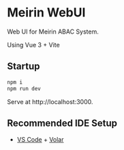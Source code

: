# Meirin WebUI

Web UI for Meirin ABAC System.

Using Vue 3 + Vite

## Startup

```bash
npm i
npm run dev
```

Serve at http://localhost:3000.

## Recommended IDE Setup

- [VS Code](https://code.visualstudio.com/) + [Volar](https://marketplace.visualstudio.com/items?itemName=Vue.volar)

